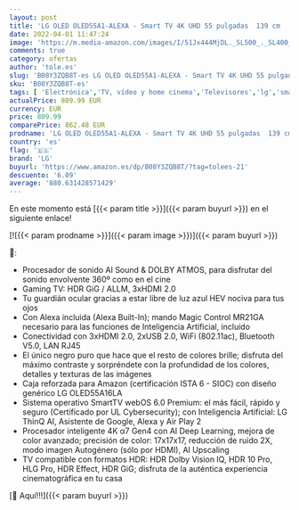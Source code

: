 ```yaml
---
layout: post
title: 'LG OLED OLED55A1-ALEXA - Smart TV 4K UHD 55 pulgadas  139 cm   Inteligencia Artificial  100% HDR  Dolby ATMOS  HDMI 2.0  USB 2.0  Bluetooth 5.0  WiFi'
date: 2022-04-01 11:47:24
image: 'https://m.media-amazon.com/images/I/51Jx444MjDL._SL500_._SL400_.jpg'
comments: true
category: ofertas
author: 'tole.es'
slug: 'B08Y3ZQB8T-es LG OLED OLED55A1-ALEXA - Smart TV 4K UHD 55 pulgadas 139...'
sku: 'B08Y3ZQB8T-es'
tags: [ 'Electrónica','TV, vídeo y home cinema','Televisores','lg','smart','tv', ]
actualPrice: 809.99 EUR
currency: EUR
price: 809.99
comparePrice: 862.48 EUR
prodname: 'LG OLED OLED55A1-ALEXA - Smart TV 4K UHD 55 pulgadas  139 cm   Inteligencia Artificial  100% HDR  Dolby ATMOS  HDMI 2.0  USB 2.0  Bluetooth 5.0  WiFi'
country: 'es'
flag: '🇪🇸'
brand: 'LG'
buyurl: 'https://www.amazon.es/dp/B08Y3ZQB8T/?tag=tolees-21'
descuento: '6.09'
average: '880.631428571429'
---
```


En este momento está [{{< param title >}}]({{< param buyurl >}}) en el siguiente enlace!

[![{{< param prodname >}}]({{< param image >}})]({{< param buyurl >}})

🔎:

- Procesador de sonido AI Sound & DOLBY ATMOS, para disfrutar del sonido envolvente 360º como en el cine
- Gaming TV: HDR GiG / ALLM, 3xHDMI 2.0
- Tu guardián ocular gracias a estar libre de luz azul HEV nociva para tus ojos
- Con Alexa incluida (Alexa Built-In); mando Magic Control MR21GA necesario para las funciones de Inteligencia Artificial, incluido
- Conectividad con 3xHDMI 2.0, 2xUSB 2.0, WiFi (802.11ac), Bluetooth V5.0, LAN RJ45
- El único negro puro que hace que el resto de colores brille; disfruta del máximo contraste y sorpréndete con la profundidad de los colores, detalles y texturas de las imágenes
- Caja reforzada para Amazon (certificación ISTA 6 - SIOC) con diseño genérico LG OLED55A16LA
- Sistema operativo SmartTV webOS 6.0 Premium: el más fácil, rápido y seguro (Certificado por UL Cybersecurity); con Inteligencia Artificial: LG ThinQ AI, Asistente de Google, Alexa y Air Play 2
- Procesador inteligente 4K α7 Gen4 con AI Deep Learning, mejora de color avanzado; precisión de color: 17x17x17, reducción de ruido 2X, modo imagen Autogénero (sólo por HDMI), AI Upscaling
- TV compatible con formatos HDR: HDR Dolby Vision IQ, HDR 10 Pro, HLG Pro, HDR Effect, HDR GiG; disfruta de la auténtica experiencia cinematográfica en tu casa

[🛒 Aquí!!!]({{< param buyurl >}})
